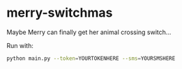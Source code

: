 # merry-switchmas

Maybe Merry can finally get her animal crossing switch…

Run with:

```bash
python main.py --token=YOURTOKENHERE --sms=YOURSMSHERE
```
